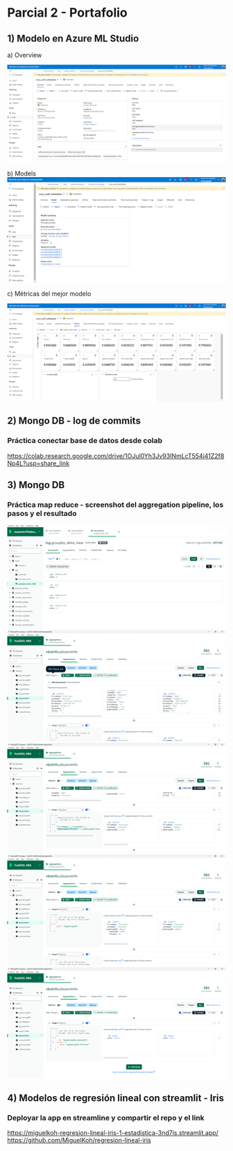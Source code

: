 # Parcial 2 - Portafolio


## 1) Modelo en Azure ML Studio
a) Overview 

![Overview](https://github.com/MiguelKoh/regresion-lineal-iris/blob/main/Evidencias/Modelo%20en%20Azure%20ML%20Studio/overview.png)

b) Models
![Models](https://github.com/MiguelKoh/regresion-lineal-iris/blob/main/Evidencias/Modelo%20en%20Azure%20ML%20Studio/modelos.png)

c) Métricas del mejor modelo

![Metricas](https://github.com/MiguelKoh/regresion-lineal-iris/blob/main/Evidencias/Modelo%20en%20Azure%20ML%20Studio/metricas.png)

## 2) Mongo DB -  log de commits
### Práctica conectar base de datos desde colab

https://colab.research.google.com/drive/1OJul0Yh3Jv93INmLcT554j41Z2f8Np4L?usp=share_link

## 3) Mongo DB
### Práctica map reduce - screenshot del aggregation pipeline, los pasos y el resultado
![View Commits](https://github.com/MiguelKoh/regresion-lineal-iris/blob/main/Evidencias/Mongo%20DB/view_commits.png)
![1](https://github.com/MiguelKoh/regresion-lineal-iris/blob/main/Evidencias/Mongo%20DB/1.png)
![2](https://github.com/MiguelKoh/regresion-lineal-iris/blob/main/Evidencias/Mongo%20DB/2.png)
![3](https://github.com/MiguelKoh/regresion-lineal-iris/blob/main/Evidencias/Mongo%20DB/3.png)
![4](https://github.com/MiguelKoh/regresion-lineal-iris/blob/main/Evidencias/Mongo%20DB/4.png)

## 4) Modelos de regresión lineal con streamlit - Iris 
### Deployar la app en streamline y compartir el repo y el link
https://miguelkoh-regresion-lineal-iris-1-estadistica-3nd7is.streamlit.app/
https://github.com/MiguelKoh/regresion-lineal-iris
